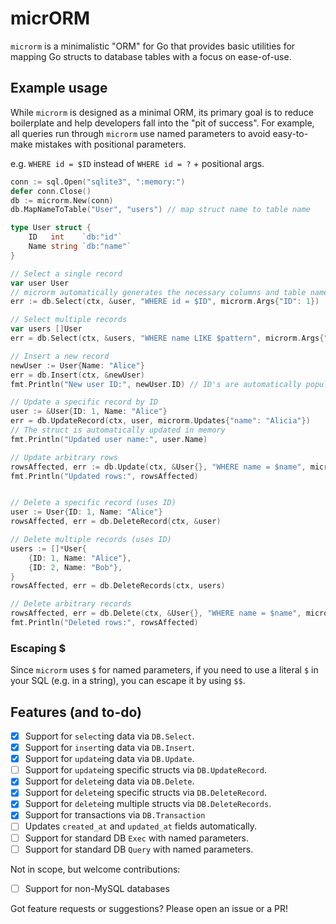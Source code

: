 # micrORM

`microrm` is a minimalistic "ORM" for Go that provides basic utilities for mapping Go structs to database tables with a focus on ease-of-use.

## Example usage

While `microrm` is designed as a minimal ORM, its primary goal is to reduce boilerplate and help developers fall into the "pit of success". For example, all queries run through `microrm` use named parameters to avoid easy-to-make mistakes with positional parameters.

e.g. `WHERE id = $ID` instead of `WHERE id = ?` + positional args.

```go
conn := sql.Open("sqlite3", ":memory:")
defer conn.Close()
db := microrm.New(conn)
db.MapNameToTable("User", "users") // map struct name to table name

type User struct {
    ID   int    `db:"id"`
    Name string `db:"name"`
}

// Select a single record
var user User
// microrm automatically generates the necessary columns and table name
err := db.Select(ctx, &user, "WHERE id = $ID", microrm.Args{"ID": 1})

// Select multiple records
var users []User
err = db.Select(ctx, &users, "WHERE name LIKE $pattern", microrm.Args{"pattern": "A%"})

// Insert a new record
newUser := User{Name: "Alice"}
err = db.Insert(ctx, &newUser)
fmt.Println("New user ID:", newUser.ID) // ID's are automatically populated after inserts

// Update a specific record by ID
user := &User{ID: 1, Name: "Alice"}
err = db.UpdateRecord(ctx, user, microrm.Updates{"name": "Alicia"})
// The struct is automatically updated in memory
fmt.Println("Updated user name:", user.Name)

// Update arbitrary rows
rowsAffected, err := db.Update(ctx, &User{}, "WHERE name = $name", microrm.Args{"name": "Alice"}, microrm.Updates{"name": "Alicia"})
fmt.Println("Updated rows:", rowsAffected)


// Delete a specific record (uses ID)
user := User{ID: 1, Name: "Alice"}
rowsAffected, err = db.DeleteRecord(ctx, &user)

// Delete multiple records (uses ID)
users := []*User{
    {ID: 1, Name: "Alice"},
    {ID: 2, Name: "Bob"},
}
rowsAffected, err = db.DeleteRecords(ctx, users)

// Delete arbitrary records
rowsAffected, err = db.Delete(ctx, &User{}, "WHERE name = $name", microrm.Args{"name": "Alicia"})
fmt.Println("Deleted rows:", rowsAffected)
```

### Escaping $

Since `microrm` uses `$` for named parameters, if you need to use a literal `$` in your SQL (e.g. in a string), you can escape it by using `$$`.

## Features (and to-do)

- [x] Support for `select`ing data via `DB.Select`.
- [x] Support for `insert`ing data via `DB.Insert`.
- [x] Support for `update`ing data via `DB.Update`.
- [ ] Support for `update`ing specific structs via `DB.UpdateRecord`.
- [x] Support for `delete`ing data via `DB.Delete`.
- [x] Support for `delete`ing specific structs via `DB.DeleteRecord`.
- [x] Support for `delete`ing multiple structs via `DB.DeleteRecords`.
- [x] Support for transactions via `DB.Transaction`
- [ ] Updates `created_at` and `updated_at` fields automatically.
- [ ] Support for standard DB `Exec` with named parameters.
- [ ] Support for standard DB `Query` with named parameters.

Not in scope, but welcome contributions:

- [ ] Support for non-MySQL databases

Got feature requests or suggestions? Please open an issue or a PR!
